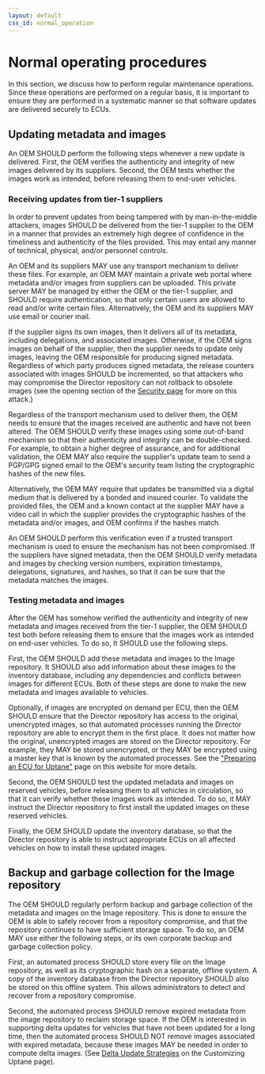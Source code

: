 ```yaml
---
layout: default
css_id: normal_operation
---
```


# Normal operating procedures

In this section, we discuss how to perform regular maintenance operations. Since these operations are performed on a regular basis, it is important to ensure they are performed in a systematic manner so that software updates are delivered securely to ECUs.

## Updating metadata and images

An OEM SHOULD perform the following steps whenever a new update is delivered. First, the OEM verifies the authenticity and integrity of new images delivered by its suppliers. Second, the OEM tests whether the images work as intended, before releasing them to end-user vehicles.

### Receiving updates from tier-1 suppliers

In order to prevent updates from being tampered with by man-in-the-middle attackers, images SHOULD be delivered from the tier-1 supplier to the OEM in a manner that provides an extremely high degree of confidence in the timeliness and authenticity of the files provided. This may entail any manner of technical, physical, and/or personnel controls.

An OEM and its suppliers MAY use any transport mechanism to deliver these files. For example, an OEM MAY maintain a private web portal where metadata and/or images from suppliers can be uploaded. This private server MAY be managed by either the OEM or the tier-1 supplier, and SHOULD require authentication, so that only certain users are allowed to read and/or write certain files. Alternatively, the OEM and its suppliers MAY use email or courier mail.

If the supplier signs its own images, then it delivers all of its metadata, including delegations, and associated images. Otherwise, if the OEM signs images on behalf of the supplier, then the supplier needs to update only images, leaving the OEM responsible for producing signed metadata. Regardless of which party produces signed metadata, the release counters associated with images SHOULD be incremented, so that attackers who may compromise the Director repository can not rollback to obsolete images (see the opening section of the [Security page](https://uptane.github.io/deployment-considerations/security_considerations.html) for more on this attack.)

Regardless of the transport mechanism used to deliver them, the OEM needs to ensure that the images received are authentic and have not been altered. The OEM SHOULD verify these images using some out-of-band mechanism so that their authenticity and integrity can be double-checked. For example, to obtain a higher degree of assurance, and for additional validation, the OEM MAY also require the supplier's update team to send a PGP/GPG signed email to the OEM's security team listing the cryptographic hashes of the new files.

Alternatively, the OEM MAY require that updates be transmitted via a digital medium that is delivered by a bonded and insured courier. To validate the provided files, the OEM and a known contact at the supplier MAY have a video call in which the supplier provides the cryptographic hashes of the metadata and/or images, and OEM confirms if the hashes match.

An OEM SHOULD perform this verification even if a trusted transport mechanism is used to ensure the mechanism has not been compromised. If the suppliers have signed metadata, then the OEM SHOULD verify metadata and images by checking version numbers, expiration timestamps, delegations, signatures, and hashes, so that it can be sure that the metadata matches the images.

### Testing metadata and images

After the OEM has somehow verified the authenticity and integrity of new metadata and images received from the tier-1 supplier, the OEM SHOULD test both before releasing them to ensure that the images work as intended on end-user vehicles. To do so, It SHOULD use the following steps.

First, the OEM SHOULD add these metadata and images to the Image repository. It SHOULD also add information about these images to the inventory database, including any dependencies and conflicts between images for different ECUs. Both of these steps are done to make the new metadata and images available to vehicles.

Optionally, if images are encrypted on demand per ECU, then the OEM SHOULD ensure that the Director repository has access to the original, unencrypted images, so that automated processes running the Director repository are able to encrypt them in the first place. It does not matter how the original, unencrypted images are stored on the Director repository. For example, they MAY be stored unencrypted, or they MAY be encrypted using a master key that is known by the automated processes. See the ["Preparing an ECU for Uptane"](https://uptane.github.io/deployment-considerations/ecus.html) page on this website for more details.

Second, the OEM SHOULD test the updated metadata and images on reserved vehicles, before releasing them to all vehicles in circulation, so that it can verify whether these images work as intended. To do so, it MAY instruct the Director repository to first install the updated images on these reserved vehicles.

Finally, the OEM SHOULD update the inventory database, so that the Director repository is able to instruct appropriate ECUs on all affected vehicles on how to install these updated images.

## Backup and garbage collection for the Image repository

The OEM SHOULD regularly perform backup and garbage collection of the metadata and images on the Image repository. This is done to ensure the OEM is able to safely recover from a repository compromise, and that the repository continues to have sufficient storage space. To do so, an OEM MAY use either the following steps, or its own corporate backup and garbage collection policy.

First, an automated process SHOULD store every file on the Image repository, as well as its cryptographic hash on a separate, offline system. A copy of the inventory database from the Director repository SHOULD also be stored on this offline system. This allows administrators to detect and recover from a repository compromise.

Second, the automated process SHOULD remove expired metadata from the image repository to reclaim storage space. If the OEM is interested in supporting delta updates for vehicles that have not been updated for a long time, then the automated process SHOULD NOT remove images associated with expired metadata, because these images MAY be needed in order to compute delta images. (See [Delta Update Strategies](https://uptane.github.io/deployment-considerations/customizations.html) on the Customizing Uptane page).
